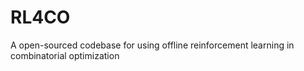 # RL4CO
A open-sourced codebase for using offline reinforcement learning in combinatorial optimization
